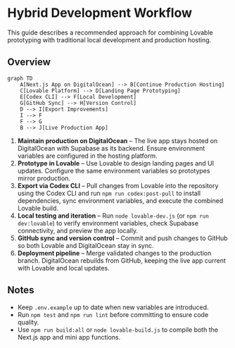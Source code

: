# Hybrid Development Workflow

This guide describes a recommended approach for combining Lovable prototyping
with traditional local development and production hosting.

## Overview

```mermaid
graph TD
    A[Next.js App on DigitalOcean] --> B[Continue Production Hosting]
    C[Lovable Platform] --> D[Landing Page Prototyping]
    E[Codex CLI] --> F[Local Development]
    G[GitHub Sync] --> H[Version Control]
    D --> I[Export Improvements]
    I --> F
    F --> G
    B --> J[Live Production App]
```

1. **Maintain production on DigitalOcean** – The live app stays hosted on
   DigitalOcean with Supabase as its backend. Ensure environment variables are
   configured in the hosting platform.
2. **Prototype in Lovable** – Use Lovable to design landing pages and UI
   updates. Configure the same environment variables so prototypes mirror
   production.
3. **Export via Codex CLI** – Pull changes from Lovable into the repository
   using the Codex CLI and run `npm run codex:post-pull` to install
   dependencies, sync environment variables, and execute the combined Lovable
   build.
4. **Local testing and iteration** – Run `node lovable-dev.js` (or
   `npm run dev:lovable`) to verify environment variables, check Supabase
   connectivity, and preview the app locally.
5. **GitHub sync and version control** – Commit and push changes to GitHub so
   both Lovable and DigitalOcean stay in sync.
6. **Deployment pipeline** – Merge validated changes to the production branch.
   DigitalOcean rebuilds from GitHub, keeping the live app current with Lovable
   and local updates.

## Notes

- Keep `.env.example` up to date when new variables are introduced.
- Run `npm test` and `npm run lint` before committing to ensure code quality.
- Use `npm run build:all` or `node lovable-build.js` to compile both the Next.js
  app and mini app functions.
